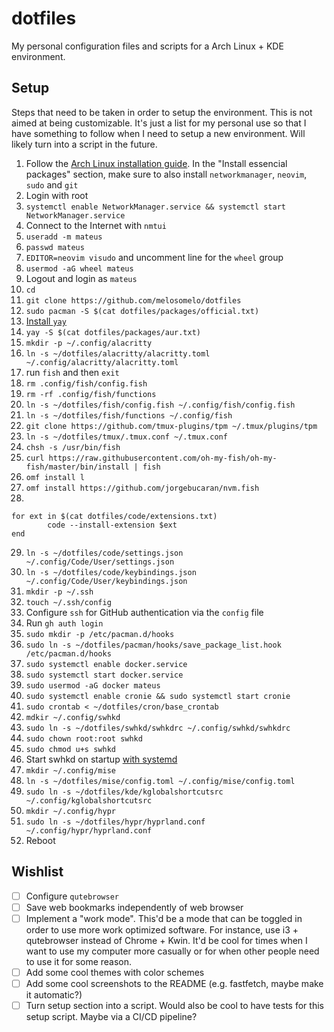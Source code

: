 # dotfiles

My personal configuration files and scripts for a Arch Linux + KDE environment.

## Setup

Steps that need to be taken in order to setup the environment. This is not aimed at being
customizable. It's just a list for my personal use so that I have something to follow when I need to
setup a new environment. Will likely turn into a script in the future.

1. Follow the [Arch Linux installation guide](https://wiki.archlinux.org/title/Installation_guide).
   In the "Install essencial packages" section, make sure to also install `networkmanager`,
   `neovim`, `sudo` and `git`
2. Login with root
3. `systemctl enable NetworkManager.service && systemctl start NetworkManager.service`
4. Connect to the Internet with `nmtui`
5. `useradd -m mateus`
6. `passwd mateus`
7. `EDITOR=neovim visudo` and uncomment line for the `wheel` group
8. `usermod -aG wheel mateus`
9. Logout and login as `mateus`
10. `cd`
11. `git clone https://github.com/melosomelo/dotfiles`
12. `sudo pacman -S $(cat dotfiles/packages/official.txt)`
13. [Install `yay`](https://github.com/Jguer/yay?tab=readme-ov-file#installation)
14. `yay -S $(cat dotfiles/packages/aur.txt)`
15. `mkdir -p ~/.config/alacritty`
16. `ln -s ~/dotfiles/alacritty/alacritty.toml ~/.config/alacritty/alacritty.toml`
17. run `fish` and then `exit`
18. `rm .config/fish/config.fish`
19. `rm -rf .config/fish/functions`
20. `ln -s ~/dotfiles/fish/config.fish ~/.config/fish/config.fish`
21. `ln -s ~/dotfiles/fish/functions ~/.config/fish`
22. `git clone https://github.com/tmux-plugins/tpm ~/.tmux/plugins/tpm`
23. `ln -s ~/dotfiles/tmux/.tmux.conf ~/.tmux.conf`
24. `chsh -s /usr/bin/fish`
25. `curl https://raw.githubusercontent.com/oh-my-fish/oh-my-fish/master/bin/install | fish`
26. `omf install l`
27. `omf install https://github.com/jorgebucaran/nvm.fish`
28.

```
for ext in $(cat dotfiles/code/extensions.txt)
        code --install-extension $ext
end
```

29. `ln -s ~/dotfiles/code/settings.json ~/.config/Code/User/settings.json`
30. `ln -s ~/dotfiles/code/keybindings.json ~/.config/Code/User/keybindings.json`
31. `mkdir -p ~/.ssh`
32. `touch ~/.ssh/config`
33. Configure `ssh` for GitHub authentication via the `config` file
34. Run `gh auth login`
35. `sudo mkdir -p /etc/pacman.d/hooks`
36. `sudo ln -s ~/dotfiles/pacman/hooks/save_package_list.hook /etc/pacman.d/hooks`
37. `sudo systemctl enable docker.service`
38. `sudo systemctl start docker.service`
39. `sudo usermod -aG docker mateus`
40. `sudo systemctl enable cronie && sudo systemctl start cronie`
41. `sudo crontab < ~/dotfiles/cron/base_crontab`
42. `mdkir ~/.config/swhkd`
43. `sudo ln -s ~/dotfiles/swhkd/swhkdrc ~/.config/swhkd/swhkdrc`
44. `sudo chown root:root swhkd`
45. `sudo chmod u+s swhkd`
46. Start swhkd on startup
    [with systemd](https://github.com/waycrate/swhkd/tree/main/contrib/init/systemd)
47. `mkdir ~/.config/mise`
48. `ln -s ~/dotfiles/mise/config.toml ~/.config/mise/config.toml`
49. `sudo ln -s ~/dotfiles/kde/kglobalshortcutsrc ~/.config/kglobalshortcutsrc`
50. `mkdir ~/.config/hypr`
51. `sudo ln -s ~/dotfiles/hypr/hyprland.conf ~/.config/hypr/hyprland.conf`
52. Reboot

## Wishlist

- [ ] Configure `qutebrowser`
- [ ] Save web bookmarks independently of web browser
- [ ] Implement a "work mode". This'd be a mode that can be toggled in order to use more work
      optimized software. For instance, use i3 + qutebrowser instead of Chrome + Kwin. It'd be cool
      for times when I want to use my computer more casually or for when other people need to use it
      for some reason.
- [ ] Add some cool themes with color schemes
- [ ] Add some cool screenshots to the README (e.g. fastfetch, maybe make it automatic?)
- [ ] Turn setup section into a script. Would also be cool to have tests for this setup script.
      Maybe via a CI/CD pipeline?
